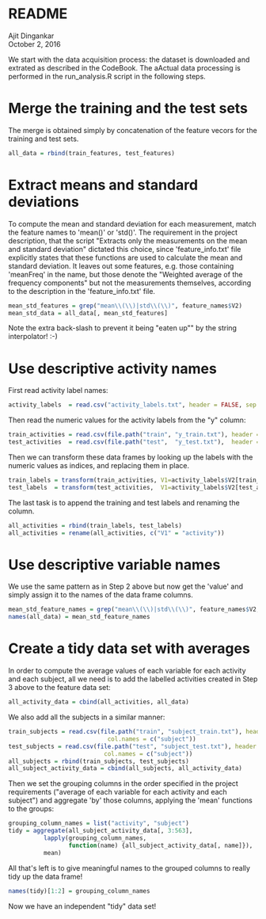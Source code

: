# README
Ajit Dingankar  
October 2, 2016  



We start with the data acquisition process: the dataset is downloaded and extrated 
as described in the CodeBook.
The aActual data processing is performed in the run_analysis.R script in the following steps.

# Merge the training and the test sets
The merge is obtained simply by concatenation of the feature vecors for the training 
and test sets. 


```r
all_data = rbind(train_features, test_features)
```

# Extract means and standard deviations 
To compute the mean and standard deviation for each measurement, match the feature 
names to 'mean()' or 'std()'. The requirement in the project description, that the 
script "Extracts only the measurements on the mean and standard deviation" dictated 
this choice, since 'feature_info.txt' file explicitly states that these functions 
are used to calculate the mean and standard deviation. It leaves out some features, 
e.g. those containing 'meanFreq' in the name, but those denote the "Weighted average 
of the frequency components" but not the measurements themselves, according to the 
description in the 'feature_info.txt' file. 


```r
mean_std_features = grep("mean\\(\\)|std\\(\\)", feature_names$V2)
mean_std_data = all_data[, mean_std_features]
```
Note the extra back-slash to prevent it being "eaten up"" by the string interpolator! :-)

# Use descriptive activity names
First read activity label names:

```r
activity_labels  = read.csv("activity_labels.txt", header = FALSE, sep = "")
```
Then read the numeric values for the activity labels from the "y" column:

```r
train_activities = read.csv(file.path("train", "y_train.txt"), header = FALSE)
test_activities  = read.csv(file.path("test",  "y_test.txt"),  header = FALSE)
```
Then we can transform these data frames by looking up the labels with the numeric 
values as indices, and replacing them in place.

```r
train_labels = transform(train_activities, V1=activity_labels$V2[train_activities$V1])
test_labels  = transform(test_activities,  V1=activity_labels$V2[test_activities$V1])
```
The last task is to append the training and test labels and renaming the column.

```r
all_activities = rbind(train_labels, test_labels)
all_activities = rename(all_activities, c("V1" = "activity"))
```

# Use descriptive variable names
We use the same pattern as in Step 2 above but now get the 'value' and simply assign 
it to the names of the data frame columns.

```r
mean_std_feature_names = grep("mean\\(\\)|std\\(\\)", feature_names$V2, value = TRUE)
names(all_data) = mean_std_feature_names 
```

# Create a tidy data set with averages
In order to compute the average values of each variable for each activity and each subject, all we need is to add the labelled activities created in Step 3 above to 
the feature data set: 

```r
all_activity_data = cbind(all_activities, all_data)
```
We also add all the subjects in a similar manner: 

```r
train_subjects = read.csv(file.path("train", "subject_train.txt"), header = FALSE,
                            col.names = c("subject"))
test_subjects = read.csv(file.path("test", "subject_test.txt"), header = FALSE,
                           col.names = c("subject"))
all_subjects = rbind(train_subjects, test_subjects)
all_subject_activity_data = cbind(all_subjects, all_activity_data)
```
Then we set the grouping columns in the order specified in the project requirements 
("average of each variable for each activity and each subject") and aggregate 'by' 
those columns, applying the 'mean' functions to the groups:

```r
grouping_column_names = list("activity", "subject")
tidy = aggregate(all_subject_activity_data[, 3:563], 
          lapply(grouping_column_names, 
                 function(name) {all_subject_activity_data[, name]}),
          mean)
```
All that's left is to give meaningful names to the grouped columns to really 
tidy up the data frame! 

```r
names(tidy)[1:2] = grouping_column_names
```
Now we have an independent "tidy" data set!
 
 
